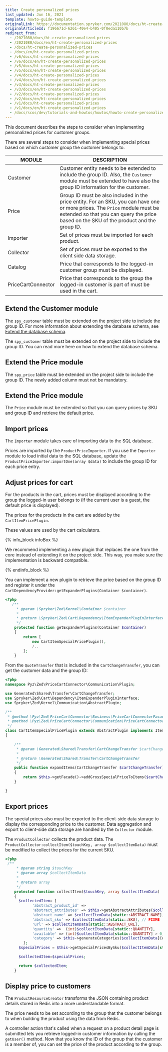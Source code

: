 ```yaml
---
title: Create personalized prices
last_updated: Jun 16, 2021
template: howto-guide-template
originalLink: https://documentation.spryker.com/2021080/docs/ht-create-personalized-prices
originalArticleId: f196671d-6261-40e4-b405-0f0eda110b7b
redirect_from:
  - /2021080/docs/ht-create-personalized-prices
  - /2021080/docs/en/ht-create-personalized-prices
  - /docs/ht-create-personalized-prices
  - /docs/en/ht-create-personalized-prices
  - /v6/docs/ht-create-personalized-prices
  - /v6/docs/en/ht-create-personalized-prices
  - /v5/docs/ht-create-personalized-prices
  - /v5/docs/en/ht-create-personalized-prices
  - /v4/docs/ht-create-personalized-prices
  - /v4/docs/en/ht-create-personalized-prices
  - /v3/docs/ht-create-personalized-prices
  - /v3/docs/en/ht-create-personalized-prices
  - /v2/docs/ht-create-personalized-prices
  - /v2/docs/en/ht-create-personalized-prices
  - /v1/docs/ht-create-personalized-prices
  - /v1/docs/en/ht-create-personalized-prices
  - /docs/scos/dev/tutorials-and-howtos/howtos/howto-create-personalized-prices.html
---
```


This document describes the steps to consider when implementing personalized prices for customer groups.

There are several steps to consider when implementing special prices based on which customer group the customer belongs to.

| MODULE | DESCRIPTION |
| --- | --- |
| Customer | Customer entity needs to be extended to include the group ID. Also, the `Customer` module must be extended to have also the group ID information for the customer. |
| Price | Group ID must be also included in the price entity. For an SKU, you can have one or more prices. The `Price` module must be extended so that you can query the price based on the SKU of the product and the group ID. |
|Importer | Set of prices must be imported for each product. |
| Collector | Set of prices must be exported to the client side data storage. |
| Catalog | Price that corresponds to the logged-in customer group must be displayed. |
| PriceCartConnector | Price that corresponds to the group the logged-in customer is part of must be used in the cart. |

## Extend the Customer module

The `spy_customer` table must be extended on the project side to include the group ID. For more information about extending the database schema, see [Extend the database schema](/docs/dg/dev/backend-development/data-manipulation/data-ingestion/structural-preparations/extend-the-database-schema.html).

The `spy_customer` table must be extended on the project side to include the group ID. You can read more here on how to extend the database schema.

## Extend the Price module

The `spy_price` table must be extended on the project side to include the group ID. The newly added column must not be mandatory.

## Extend the Price module

The `Price` module must be extended so that you can query prices by SKU and group ID and retrieve the default price.

## Import prices

The `Importer` module takes care of importing data to the SQL database.

Prices are imported by the `ProductPriceImporter`. If you  use the `Importer` module to load initial data to the SQL database, update the `ProductPriceImporter:importOne(array $data)` to include the group ID for each price entry.

## Adjust prices for cart

For the products in the cart, prices must be displayed according to the group the logged-in user belongs to (if the current user is a guest, the default price is displayed).

The prices for the products in the cart are added by the `CartItemPricePlugin`.

These values are used by the cart calculators.

{% info_block infoBox %}

We recommend implementing a new plugin that replaces the one from the core instead of extending it on the project side. This way, you make sure the implementation is backward compatible.

{% endinfo_block %}

You can implement a new plugin to retrieve the price based on the group ID and register it under the `CartDependencyProvider:getExpanderPlugins(Container $container)`.

```php
<?php
   /**
     * @param \Spryker\Zed\Kernel\Container $container
     *
     * @return \Spryker\Zed\Cart\Dependency\ItemExpanderPluginInterface[]
     */
    protected function getExpanderPlugins(Container $container)
    {
        return [
            new CartItemSpecialPricePlugin(),
            /..
        ];
    }
```

From the `QuoteTransfer` that is included in the `CartChangeTransfer`, you can get the customer data and the group ID:

```php
<?php
namespace Pyz\Zed\PriceCartConnector\Communication\Plugin;

use Generated\Shared\Transfer\CartChangeTransfer;
use Spryker\Zed\Cart\Dependency\ItemExpanderPluginInterface;
use Spryker\Zed\Kernel\Communication\AbstractPlugin;

/**
 * @method \Pyz\Zed\PriceCartConnector\Business\PriceCartConnectorFacade getFacade()
 * @method \Pyz\Zed\PriceCartConnector\Communication\PriceCartConnectorCommunicationFactory getFactory()
 */
class CartItemSpecialPricePlugin extends AbstractPlugin implements ItemExpanderPluginInterface
{

    /**
     * @param \Generated\Shared\Transfer\CartChangeTransfer $cartChangeTransfer
     *
     * @return \Generated\Shared\Transfer\CartChangeTransfer
     */
    public function expandItems(CartChangeTransfer $cartChangeTransfer)
    {
        return $this->getFacade()->addGrossSpecialPriceToItems($cartChangeTransfer);
    }

}
```

## Export prices

The special prices also must be exported to the client-side data storage to display the corresponding price to the customer. Data aggregation and export to client-side data storage are handled by the `Collector` module.

The `ProductCollector` collects the product data. The `ProductCollector:collectItem($touchKey, array $collectItemData)` must be modified to collect the prices for the current SKU.

```php
<?php
 /**
     * @param string $touchKey
     * @param array $collectItemData
     *
     * @return array
     */
    protected function collectItem($touchKey, array $collectItemData)
    {
      $collectedItem= [
            'abstract_product_id' =>
            'abstract_attributes' => $this->getAbstractAttributes($collectItemData),
            'abstract_name' => $collectItemData[static::ABSTRACT_NAME],
            'abstract_sku' => $collectItemData[static::SKU], // FIXME
            'url' => $collectItemData[static::ABSTRACT_URL],
            'quantity' =>  (int)$collectItemData[static::QUANTITY],
            'available' => (int)$collectItemData[static::QUANTITY] > 0,
            'category' => $this->generateCategories($collectItemData[CollectorConfig::COLLECTOR_RESOURCE_ID]),
        ];
      $specialPrices = $this->getSpecialPricesBySku($collectItemData[static::ABSTRACT_SKU]),

      $collectedItem=$specialPrices;    

      return $collectedItem;
    }
```

## Display price to customers

The `ProductResourceCreator` transforms the JSON containing product details stored in Redis into a more understandable format.

The price needs to be set according to the group that the customer belongs to when building the product using the data from Redis.

A controller action that's called when a request on a product detail page is submitted lets you retrieve logged-in customer information by calling the `getUser()` method. Now that you know the ID of the group that the customer is a member of, you can set the price of the product according to the group.
